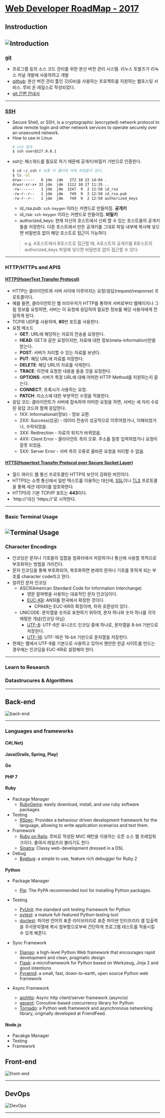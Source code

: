 # [Web Developer RoadMap - 2017](https://github.com/kamranahmedse/developer-roadmap)


## Instroduction
![Introduction](introduction.png)
-------

### [git](https://git-scm.com)
- 프로그램 등의 소스 코드 관리를 위한 분산 버전 관리 시스템. 리누스 토발즈가 리눅스 커널 개발에 사용하려고 개발
- [github](https://github.com/): 분산 버전 관리 툴인 깃(Git)을 사용하는 프로젝트를 지원하는 웹호스팅 서비스. 루비 온 레일스로 작성되었다.
- [git 간편 안내서](https://rogerdudler.github.io/git-guide/index.ko.html)

------
### [SSH](https://www.ssh.com/)
- Secure Shell, or SSH, is a cryptographic (encrypted) network protocol to allow remote login and other network services to operate securely over an unsecured network.
- How to use in Linux
    ```bash
    # ssh 접속
    $ ssh user@127.0.0.1 
    ```
- ssh는 패스워드를 필요로 하기 때문에 공개키/비밀키 기반으로 인증한다.
    ```bash
    $ cd ~/.ssh # 보통 이 폴더에 아래 파일들이 있다.
    $ ls -al 
    drwx------   8 jdm  jdm   272 10 22 14:04 .
    drwxr-xr-x+ 33 jdm  jdm  1122 10 27 11:35 ..
    -rw-------   1 jdm  jdm  3247  9  2 12:50 id_rsa
    -rw-r--r--   1 jdm  jdm   749  9  2 12:50 id_rsa.pub
    -rw-r--r--   1 jdm  jdm   749  9  2 12:50 authorized_keys
    ```
    - id_rsa.pub: ```ssh-keygen``` 이라는 커맨드로 만들어짐. **공개키**
    - id_rsa: ```ssh-keygen``` 이라는 커맨드로 만들어짐. **비밀키**
    - authorized_keys: 현재 자신의 호스트에서 신뢰 할 수 있는 호스트들의 공개키들을 저장한다. 다른 호스트에서 만든 공개키를 그대로 파일 내부에 복사해 넣으면 비밀번호 없이 해당 호스트로 접근이 가능하다.
    > e.g. A호스트에서 B호스트로 접근할 때, A호스트의 공개키를 B호스트의 authorized_keys 파일에 넣으면 비밀번호 없이 접근할 수 있다.
------

### HTTP/HTTPs and APIS
#### [HTTP(HyperText Transfer Protocol)](https://en.wikipedia.org/wiki/Hypertext_Transfer_Protocol)
- HTTP는 클라이언트와 서버 사이에 이루어지는 요청/응답(request/response) 프로토콜이다. 
- 예를 들면, 클라이언트인 웹 브라우저가 HTTP를 통하여 서버로부터 웹페이지나 그림 정보를 요청하면, 서버는 이 요청에 응답하여 필요한 정보를 해당 사용자에게 전달하게 된다.
- TCP와 UDP를 사용하며, **80**번 포트를 사용한다.
- 요청 메소드
    - **GET**: URL에 해당하는 자료의 전송을 요청한다.
    - **HEAD**: GET과 같은 요청이지만, 자료에 대한 정보(meta-information)만을 받는다.
    - **POST**: 서버가 처리할 수 있는 자료를 보낸다.
    - **PUT**: 해당 URL에 자료를 저장한다.
    - **DELETE**: 해당 URL의 자료를 삭제한다.
    - **TRACE**: 이전에 요청한 내용을 들을 것을 요청한다.
    - **OPTIONS**: 서버가 특정 URL에 대해 어떠한 HTTP Method를 지원하는지 묻는다.
    - **CONNECT**: 프록시가 사용하는 요청.
    - **PATCH**: 리소스에 대한 부분적인 수정을 적용한다.  
- 응답 코드: 클라이언트가 서버에 접속하여 어떠한 요청을 하면, 서버는 세 자리 수로 된 응답 코드와 함께 응답한다.
    - 1XX: Informational(정보) - 정보 교환.
    - 2XX: Success(성공) - 데이터 전송이 성공적으로 이루어졌거나, 이해되었거나, 수락되었음.
    - 3XX: Redirection - 자료의 위치가 바뀌었음.
    - 4XX: Client Error - 클라이언트 측의 오류. 주소를 잘못 입력하였거나 요청이 잘못 되었음.
    - 5XX: Server Error - 서버 측의 오류로 올바른 요청을 처리할 수 없음.

#### [HTTS(Hypertext Transfer Protocol over Secure Socket Layer)](https://ko.wikipedia.org/wiki/HTTPS)
- 월드 와이드 웹 통신 프로토콜인 HTTP의 보안이 강화된 버전이다.
- HTTPS는 소켓 통신에서 일반 텍스트를 이용하는 대신에, [SSL](https://ko.wikipedia.org/wiki/SSL)이나 [TLS](https://ko.wikipedia.org/wiki/%EC%A0%84%EC%86%A1_%EA%B3%84%EC%B8%B5_%EB%B3%B4%EC%95%88) 프로토콜을 통해 세션 데이터를 암호화한다. 
- HTTPS의 기본 TCP/IP 포트는 **443**이다.
- 'http://'대신 'https://'로 시작한다.
---------

### Basic Terminal Usage
![Terminal Usage](linuxUsage.jpg)
--------

### Character Encodings
- 인코딩은 문자나 기호들의 집합을 컴퓨터에서 저장하거나 통신에 사용할 목적으로 부호화하는 방법을 가리킨다.
- 문자 인코딩을 통해 부호화되어, 복호화하면 본래의 문자나 기호를 뜻하게 되는 부호를 character code라고 한다.
- 알려진 문자 인코딩
    - ASCII(American Standard Code for Information Interchange)
        - 영문 알파벳을 사용하는 대표적인 문자 인코딩이다.
        - [EUC-KR](https://ko.wikipedia.org/wiki/EUC-KR): ANSI를 한국에서 확장한 것이다. 
            - CP949는 EUC-KR의 확장이며, 하위 호환성이 있다.
    - UNICODE: 문자열을 숫자로 표현하기 위하여, 문자 하나와 숫자 하나를 각각 매핑한 개념(인코딩 아님)
        - [UTF-8](https://ko.wikipedia.org/wiki/UTF-8): UTF-8은 유니코드 인코딩 중에 하나로, 문자열을 8-bit 기반으로 저장한다. 
        - [UTF-16](https://ko.wikipedia.org/wiki/UTF-16): UTF-16은 16-bit 기반으로 문자열을 저장한다.
- 현재는 웹에서 UTF-8를 기본으로 사용하고 있어서 웬만한 한글 사이트를 만드는 경우에는 인코딩을 EUC-KR로 설정해야 한다.

-------
### Learn to Research
### Datastrucures & Algorithms

------------

## Back-end
![back-end](back-end.png)

------------

### Languages and frameworks
#### C#(.Net)
#### Java(Grails, Spring, Play)
#### Go
#### PHP 7
#### Ruby
- Package Manager
    - [RubyGems](https://rubygems.org/): easily download, install, and use ruby software packages
- Testing
    - [RSpec](http://rspec.info/): Provides a behaviour driven development framework for the language, allowing to write application scenarios and test them.
- Framework
    - [Ruby on Rails](http://rubyonrails.org/): 루비로 작성된 MVC 패턴을 이용하는 오픈 소스 웹 프레임워크이다. 줄여서 레일즈라 불리기도 한다.
    - [Sinatra](http://www.sinatrarb.com/): Classy web-development dressed in a DSL
- Debug
    - [Byebug](https://github.com/deivid-rodriguez/byebug): a simple to use, feature rich debugger for Ruby 2

#### Python
- Package Manager
    - [Pip](https://pypi.python.org/pypi/pip): The PyPA recommended tool for installing Python packages.
- Testing
    - [PyUnit](http://pyunit.sourceforge.net/): the standard unit testing framework for Python
    - [pytest](https://docs.pytest.org/en/latest/): a mature full-featured Python testing tool
    - [doctest](https://ko.wikipedia.org/wiki/Doctest): 파이썬 언어의 표준 라이브러리로 표준 파이썬 인터프리터 셸 입출력을 주석문자열에 복사 첨부함으로부써 간단하게 프로그램 테스트를 적용시킬 수 있게 해준다.
    
- Sync Framework
    - [Django](https://www.djangoproject.com/): a high-level Python Web framework that encourages rapid development and clean, pragmatic design
    - [Flask](http://flask.pocoo.org/): a microframework for Python based on Werkzeug, Jinja 2 and good intentions
    - [Pyramid](https://trypyramid.com/): a small, fast, down-to-earth, open source Python web framework
- Async Framework
    - [aiohttp](https://github.com/aio-libs/aiohttp): Async http client/server framework (asyncio)
    - [gevent](https://github.com/gevent/gevent): Coroutine-based concurrency library for Python
    - [Tornado](https://github.com/tornadoweb/tornado): a Python web framework and asynchronous networking library, originally developed at FriendFeed.

#### Node.js
- Pacakge Manager
- Testing 
- Framework



























## Front-end
![front-end](front-end.png)

-----------

## DevOps
![DevOps](devops.png)

-----------